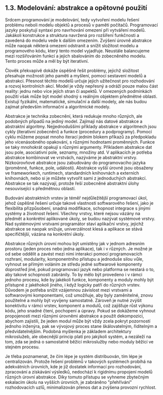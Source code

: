 ## 1.3. Modelování: abstrakce a opětovné použití

Srdcem programování je modelování, tedy vytvoření modelu řešení problému neboli modelu objektů a procesů v paměti počítačů. Programovací jazyky poskytují syntaxi pro navrhování omezení při vytváření modelů. Jakákoli konstrukce a struktura navržená pro rozšíření funkčnosti a zavedená do modelu vede k dalším omezením. Zvýšení úrovně abstrakce může naopak některá omezení odstranit a snížit složitost modelu a programového kódu, který tento model vyjadřuje. Neustále balancujeme mezi rozšiřováním funkcí a jejich sbalováním do zobecněného modelu. Tento proces může a měl by být iterativní.

Člověk překvapivě dokáže úspěšně řešit problémy, jejichž složitost přesahuje možnosti jeho paměti a myšlení, pomocí sestavení modelů a abstrakcí. Přesnost těchto modelů určuje jejich užitečnost pro rozhodování a rozvoj kontrolních akcí. Model je vždy nepřesný a odráží pouze malou část reality: jednu nebo více jejích stran či aspektů. V omezených podmínkách použití však může být model shodný s reálným objektem předmětné oblasti. Existují fyzikální, matematické, simulační a další modely, ale nás budou zajímat především informační a algoritmické modely.

Abstrakce je technika zobecnění, která redukuje mnoho různých, ale podobných případů na jediný model. Zajímají nás datové abstrakce a abstraktní algoritmy. Nejjednoduššími příklady abstrakce v algoritmech jsou cykly (iterativní zobecnění) a funkce (procedury a podprogramy). Pomocí cyklu můžeme popsat mnoho iterací jedním blokem příkazů za předpokladu jeho vícenásobného opakování, s různými hodnotami proměnných. Funkce se taky mnohokrát opakují s různými argumenty. Příkladem abstrakce dat jsou pole, asociativní pole, seznamy, množiny atd. V aplikacích je potřeba abstrakce kombinovat ve vrstvách, nazýváme je abstraktní vrstvy. Nízkoúrovňové abstrakce jsou zabudovány do programovacího jazyka (proměnné, funkce, pole, události). Abstrakce vyšší úrovně jsou obsaženy ve frameworkech, runtimech, standardních knihovnách a externích knihovnách, nebo si je můžete vytvořit sami z jednoduchých abstrakcí. Abstrakce se tak nazývají, protože řeší zobecněné abstraktní úlohy nesouvisející s předmětnou oblastí.

Budování abstraktních vrstev je téměř nejdůležitější programovací úkol, jehož úspěšné řešení určuje takové vlastnosti softwarového řešení, jako je flexibilita přizpůsobení, snadná modifikace, schopnost integrace s jinými systémy a životnost řešení. Všechny vrstvy, které nejsou vázány na předmět a konkrétní aplikované úkoly, se budou nazývat systémové vrstvy. Nad systémovými vrstvami programátor staví aplikační vrstvy, jejichž abstrakce se naopak snižuje, univerzálnost klesá a aplikace se stává specifičtější, vázána na konkrétní úkoly.

Abstrakce různých úrovní mohou být umístěny jak v jednom adresním prostoru (jeden proces nebo jedna aplikace), tak i v různých. Je možné je od sebe oddělit a zavést mezi nimi interakci pomocí programovacích rozhraní, modularity, komponentního přístupu a jednoduše silou vůle, vyhnout se přímým voláním ze středu jedné softwarové komponenty doprostřed jiné, pokud programovací jazyk nebo platforma se nestará o to, aby takové schopnosti zabránily. To by mělo být provedeno i v rámci jednoho procesu, kde by jakékoli funkce, komponenty a moduly mohly být přístupné z jakéhokoli jiného, i když logicky patří do různých vrstev. Důvodem je potřeba snížit vzájemnou závislost mezi vrstvami a softwarovými komponentami, což umožňuje, aby byly zaměnitelné, znovu použitelné a mohly být vyvíjeny samostatně. Zároveň je nutné zvýšit konektivitu v rámci vrstev, komponent a modulů, což zajišťuje růst výkonu kódu, jeho snadné čtení, pochopení a úpravy. Pokud se dokážeme vyhnout propojenosti mezi různými úrovněmi abstrakce a použít dekompozici, abychom zajistili, že jeden modul může být vždy zcela pokryt pozorností jednoho inženýra, pak se vývojový proces stane škálovatelným, řiditelným a předvídatelnějším. Podobná myšlenka je základem architektury mikroslužeb, ale obecnější princip platí pro jakýkoli systém, a nezáleží na tom, zda se jedná o samostatně běžící mikroslužby nebo moduly běžící ve stejném procesu.

Je třeba poznamenat, že čím lépe je systém distribuován, tím lépe je centralizován. Protože řešení problémů v takových systémech probíhá na adekvátních úrovních, kde je již dostatek informací pro rozhodování, zpracování a získávání výsledků, nedochází k rigidnímu propojení modelů různých úrovní abstrakce. Díky tomuto přístupu se vyhneme zbytečným eskalacím úkolu na vyšších úrovních, je zabráněno "přehřívání" rozhodovacích uzlů, minimalizován přenos dat a zvýšena provozní rychlost.
